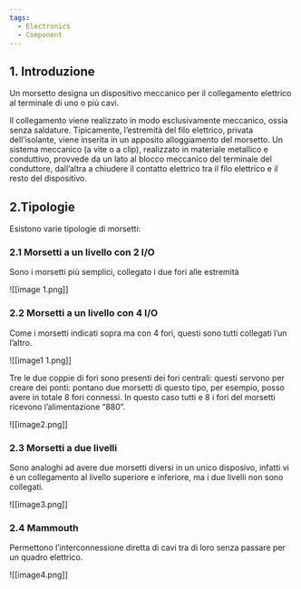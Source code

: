 ```yaml
---
tags:
  - Electronics
  - Component
---
```



## 1. Introduzione

Un morsetto designa un dispositivo meccanico per il collegamento elettrico al terminale di uno o più cavi.

Il collegamento viene realizzato in modo esclusivamente meccanico, ossia senza saldature. Tipicamente, l’estremità del filo elettrico, privata dell’isolante, viene inserita in un apposito alloggiamento del morsetto. Un sistema meccanico (a vite o a clip), realizzato in materiale metallico e conduttivo, provvede da un lato al blocco meccanico del terminale del conduttore, dall’altra a chiudere il contatto elettrico tra il filo elettrico e il resto del dispositivo.

## 2.Tipologie

Esistono varie tipologie di morsetti:

### 2.1 Morsetti a un livello con 2 I/O

Sono i morsetti più semplici, collegato i due fori alle estremità

![[image 1.png]]

### 2.2 Morsetti a un livello con 4 I/O

Come i morsetti indicati sopra ma con 4 fori, questi sono tutti collegati l’un l’altro.

![[image1 1.png]]

Tre le due coppie di fori sono presenti dei fori centrali: questi servono per creare dei ponti: pontano due morsetti di questo tipo, per esempio, posso avere in totale 8 fori connessi. In questo caso tutti e 8 i fori del morsetti ricevono l’alimentazione “880”.

![[image2.png]]

### 2.3 Morsetti a due livelli

Sono analoghi ad avere due morsetti diversi in un unico disposivo, infatti vi è un collegamento al livello superiore e inferiore, ma i due livelli non sono collegati.

![[image3.png]]

### 2.4 Mammouth

Permettono l’interconnessione diretta di cavi tra di loro senza passare per un quadro elettrico.

![[image4.png]]